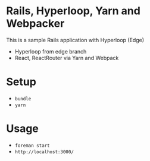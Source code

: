 # Rails, Hyperloop, Yarn and Webpacker

This is a sample Rails application with Hyperloop (Edge)

+ Hyperloop from edge branch
+ React, ReactRouter via Yarn and Webpack

# Setup

+ `bundle`
+ `yarn`

# Usage

+ `foreman start`
+ `http://localhost:3000/`
